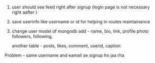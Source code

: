 1. user should see feed right after signup (login page is not necessary right aafter )
2. save userinfo like username or id for helping in routes maintainance
3. change user model of mongodb
   add - name,
          bio,
          link,
          profile photo
          followers,
          following,
    
    another table - posts,
                    likes,
                    comment,
                    userid,
                    caption

Problem - same username and eamail se signup ho jaa rha